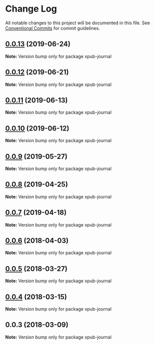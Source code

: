 # Change Log

All notable changes to this project will be documented in this file.
See [Conventional Commits](https://conventionalcommits.org) for commit guidelines.

## [0.0.13](https://gitlab.coko.foundation/pubsweet/pubsweet/compare/xpub-journal@0.0.12...xpub-journal@0.0.13) (2019-06-24)

**Note:** Version bump only for package xpub-journal





## [0.0.12](https://gitlab.coko.foundation/pubsweet/pubsweet/compare/xpub-journal@0.0.11...xpub-journal@0.0.12) (2019-06-21)

**Note:** Version bump only for package xpub-journal





## [0.0.11](https://gitlab.coko.foundation/pubsweet/pubsweet/compare/xpub-journal@0.0.10...xpub-journal@0.0.11) (2019-06-13)

**Note:** Version bump only for package xpub-journal





## [0.0.10](https://gitlab.coko.foundation/pubsweet/pubsweet/compare/xpub-journal@0.0.9...xpub-journal@0.0.10) (2019-06-12)

**Note:** Version bump only for package xpub-journal





## [0.0.9](https://gitlab.coko.foundation/pubsweet/pubsweet/compare/xpub-journal@0.0.8...xpub-journal@0.0.9) (2019-05-27)

**Note:** Version bump only for package xpub-journal





## [0.0.8](https://gitlab.coko.foundation/pubsweet/pubsweet/compare/xpub-journal@0.0.7...xpub-journal@0.0.8) (2019-04-25)

**Note:** Version bump only for package xpub-journal





## [0.0.7](https://gitlab.coko.foundation/pubsweet/pubsweet/compare/xpub-journal@0.0.6...xpub-journal@0.0.7) (2019-04-18)

**Note:** Version bump only for package xpub-journal





<a name="0.0.6"></a>
## [0.0.6](https://gitlab.coko.foundation/pubsweet/pubsweet/compare/xpub-journal@0.0.5...xpub-journal@0.0.6) (2018-04-03)




**Note:** Version bump only for package xpub-journal

<a name="0.0.5"></a>
## [0.0.5](https://gitlab.coko.foundation/pubsweet/pubsweet/compare/xpub-journal@0.0.4...xpub-journal@0.0.5) (2018-03-27)




**Note:** Version bump only for package xpub-journal

<a name="0.0.4"></a>
## [0.0.4](https://gitlab.coko.foundation/pubsweet/pubsweet/compare/xpub-journal@0.0.3...xpub-journal@0.0.4) (2018-03-15)




**Note:** Version bump only for package xpub-journal

<a name="0.0.3"></a>

## 0.0.3 (2018-03-09)

**Note:** Version bump only for package xpub-journal
